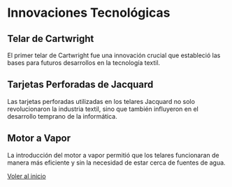 # Innovaciones Tecnológicas

## Telar de Cartwright
El primer telar de Cartwright fue una innovación crucial que estableció las bases para futuros desarrollos en la tecnología textil.

## Tarjetas Perforadas de Jacquard
Las tarjetas perforadas utilizadas en los telares Jacquard no solo revolucionaron la industria textil, sino que también influyeron en el desarrollo temprano de la informática.

## Motor a Vapor
La introducción del motor a vapor permitió que los telares funcionaran de manera más eficiente y sin la necesidad de estar cerca de fuentes de agua.

[Voler al inicio](introduccion.md)